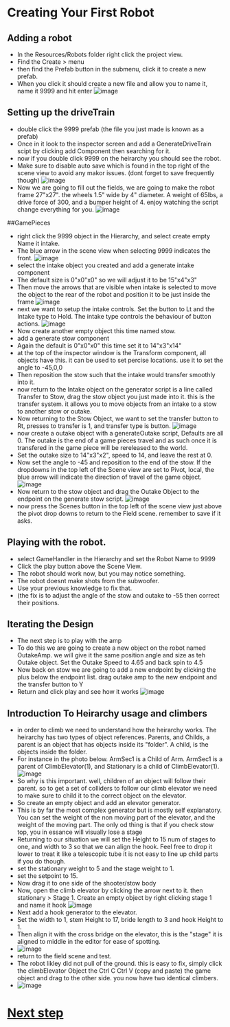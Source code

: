 # Creating Your First Robot

## Adding a robot
* In the Resources/Robots folder right click the project view.
* Find the Create > menu
* then find the Prefab button in the submenu, click it to create a new prefab.
* When you click it should create a new file and allow you to name it, name it 9999 and hit enter
  ![image](https://github.com/user-attachments/assets/ac7dfc7e-0e68-49dd-a7f6-5eaf9777887a)

## Setting up the driveTrain
* double click the 9999 prefab (the file you just made is known as a prefab)
* Once in it look to the inspector screen and add a GenerateDriveTrain scipt by clicking add Component then searching for it.
* now if you double click 9999 on the heirarchy you should see the robot.
* Make sure to disable auto save which is found in the top right of the scene view to avoid any makor issues. (dont forget to save frequently though)
  ![image](https://github.com/user-attachments/assets/b521b7ce-e8e5-457a-9ed1-c3f965515bb4)
* Now we are going to fill out the fields, we are going to make the robot frame 27"x27". the wheels 1.5" wide by 4" diameter. A weight of 65lbs, a drive force of 300, and a bumper height of 4. enjoy watching the script change everything for you.
![image](https://github.com/user-attachments/assets/12bd97f1-7cd0-4cbc-8ceb-ceae38719b42)

##GamePieces
* right click the 9999 object in the Hierarchy, and select create empty Name it intake.
* The blue arrow in the scene view when selecting 9999 indicates the front.
  ![image](https://github.com/user-attachments/assets/fce78031-84c8-42a7-a3fd-ab431852a162)
* select the intake object you created and add a generate intake component
* The default size is 0"x0"x0" so we will adjust it to be 15"x4"x3"
* Then move the arrows that are visible when intake is selected to move the object to the rear of the robot and position it to be just inside the frame
 ![image](https://github.com/user-attachments/assets/e22d9e1e-c792-4d6a-b966-91bebd8224ac)
* next we want to setup the intake controls. Set the button to Lt and the Intake type to Hold. The intake type controls the behaviour of button actions.
  ![image](https://github.com/user-attachments/assets/39c41937-5557-42b9-ada6-67ee1d24ff56)
* Now create another empty object this time named stow.
* add a generate stow component
* Again the default is 0"x0"x0" this time set it to 14"x3"x14"
* at the top of the inspector window is the Transform component, all objects have this. it can be used to set percise locations. use it to set the angle to -45,0,0
* Then reposition the stow such that the intake would transfer smoothly into it.
* now return to the Intake object on the generator script is a line called Transfer to Stow, drag the stow object you just made into it. this is the transfer system. it allows you to move objects from an intake to a stow to another stow or outake.
* Now returning to the Stow Object, we want to set the transfer button to Rt, presses to transfer is 1, and transfer type is button.
  ![image](https://github.com/user-attachments/assets/53373702-1fac-4ee4-9b0f-7764fdaf7fe7)
* now create a outake object with a generateOutake script, Defaults are all 0. The outake is the end of a game pieces travel and as such once it is transfered in the game piece will be rereleased to the world.
* Set the outake size to 14"x3"x2", speed to 14, and leave the rest at 0.
* Now set the angle to -45 and reposition to the end of the stow. If the dropdowns in the top left of the Scene view are set to Pivot, local, the blue arrow will indicate the direction of travel of the game object.
![image](https://github.com/user-attachments/assets/d60d61da-1d5c-4ad6-a46a-e980fe18e198)
* Now return to the stow object and drag the Outake Object to the endpoint on the generate stow script.
  ![image](https://github.com/user-attachments/assets/1e202e89-67b9-4354-80d1-6434ec07605c)
* now press the Scenes button in the top left of the scene view just above the pivot drop downs to return to the Field scene. remember to save if it asks.

## Playing with the robot.
* select GameHandler in the Hierarchy and set the Robot Name to 9999
* Click the play button above the Scene View.
* The robot should work now, but you may notice something.
* The robot doesnt make shots from the subwoofer.
* Use your previous knowledge to fix that.
* (the fix is to adjust the angle of the stow and outake to -55 then correct their positions.

## Iterating the Design
* The next step is to play with the amp
* To do this we are going to create a new object on the robot named OutakeAmp. we will give it the same position angle and size as teh Outake object. Set the Outake Speed to 4.65 and back spin to 4.5
* Now back on stow we are going to add a new endpoint by clicking the plus below the endpoint list. drag outake amp to the new endpoint and the transfer button to Y
* Return and click play and see how it works
![image](https://github.com/user-attachments/assets/f32d63ca-876d-4c1d-90d7-006cd721f16d)


## Introduction To Heirarchy usage and climbers
* in order to climb we need to understand how the heirarchy works. The heirarchy has two types of object references. Parents, and Childs, a parent is an object that has objects inside its "folder". A child, is the objects inside the folder.
* For instance in the photo below. ArmSec1 is a Child of Arm. ArmSec1 is a parent of ClimbElevator(1), and Stationary is a child of ClimbElevator(1).
  ![image](https://github.com/user-attachments/assets/f220fc6e-64ee-47b2-8858-880c89f74bde)
* So why is this important. well, children of an object will follow their parent. so to get a set of colliders to follow our climb elevator we need to make sure to child it to the correct object on the elevator.
* So create an empty object and add an elevator generator.
* This is by far the most complex generator but is mostly self explanatory. You can set the weight of the non moving part of the elevator, and the weight of the moving part. The only od thing is that if you check stow top, you in essance will visually lose a stage
* Returning to our situation we will set the Height to 15 num of stages to one, and width to 3 so that we can align the hook. Feel free to drop it lower to treat it like a telescopic tube it is not easy to line up child parts if you do though.
* set the stationary weight to 5 and the stage weight to 1.
* set the setpoint to 15.
* Now drag it to one side of the shooter/stow body
* Now, open the climb elevator by clicking the arrow next to it. then stationary > Stage 1. Create an empty object by right clicking stage 1 and name it hook
![image](https://github.com/user-attachments/assets/44ed85d6-ed1a-44e9-b1fc-8f08076020f7)
* Next add a hook generator to the elevator.
* Set the width to 1, stem Height to 17, bride length to 3 and hook Height to 1.
* Then align it with the cross bridge on the elevator, this is the "stage" it is aligned to middle in the editor for ease of spotting.
* ![image](https://github.com/user-attachments/assets/439454c0-87f4-4a78-95c7-2b2436488b16)
* return to the field scene and test.
* The robot likley did not pull of the ground. this is easy to fix, simply click the climbElevator Object the Ctrl C Ctrl V (copy and paste) the game object and drag to the other side. you now have two identical climbers.
* ![image](https://github.com/user-attachments/assets/3581d7ef-6087-471f-a70d-719b5207621b)

# [Next step](https://github.com/masonmm3/MoSimBuilder/blob/Stable/Documentation/SecondRobot.md)



